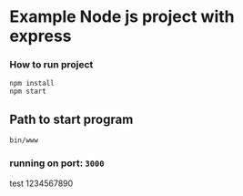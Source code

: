 # Example Node js project with express

### How to run project
```
npm install
npm start
```

## Path to start program 
```
bin/www
```
### running on port: `3000`

test 1234567890

